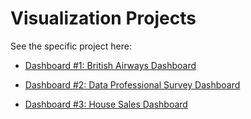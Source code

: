 # Visualization Projects

See the specific project here: 

- <a href="https://github.com/nguyenanhtuan1102/Visualization-Projects/blob/master/British%20Airways%20Dashboard/README.md" target="_blank">Dashboard #1: British Airways Dashboard </a>

- <a href="https://github.com/nguyenanhtuan1102/Visualization-Projects/blob/master/Data%20Professional%20Survey%20Dashboard/README.md" target="_blank">Dashboard #2: Data Professional Survey Dashboard </a>

- <a href="https://github.com/nguyenanhtuan1102/Visualization-Projects/blob/master/House%20Sales%20Dashboard/README.md" target="_blank">Dashboard #3: House Sales Dashboard </a>